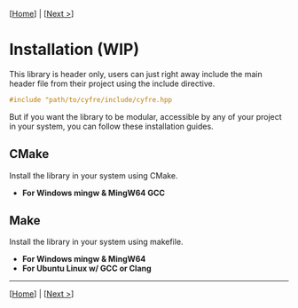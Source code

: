 [[Home](../README.md)] | [[Next >](compilation.md)]

# Installation (WIP)

This library is header only, users can just right away include the main header file from their project using the include directive.

```c++
#include "path/to/cyfre/include/cyfre.hpp
```

But if you want the library to be modular, accessible by any of your project in your system, you can follow these installation guides.

## **CMake**

  Install the library in your system using CMake.

- **For Windows mingw & MingW64 GCC**

## **Make**

  Install the library in your system using makefile.

- **For Windows mingw & MingW64**
- **For Ubuntu Linux w/ GCC or Clang**

-----

[[Home](../README.md)] | [[Next >](compilation.md)]